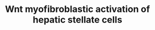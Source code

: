 ---
annotations:
- id: PW:0000003
  parent: signaling pathway
  type: Pathway Ontology
  value: signaling pathway
- id: CL:0000632
  parent: animal cell
  type: Cell Type Ontology
  value: hepatic stellate cell
- id: DOID:5082
  parent: null
  type: Disease Ontology
  value: liver cirrhosis
authors:
- AAR&Co
- Egonw
- MirellaKalafati
- Khanspers
- Eweitz
description: This pathway is modeled after figure 5 from Kweon et al. The WNT signaling
  pathway activates Beta-catenin which inhibits serine and cysteine proteases. This
  inhibition  of these proteins increases MeCP2 stability and induces epigenetic repression
  of Ppar-y leading to hepatic stellate cell myofibroblastic activation causing liver
  fibrosis which can lead to liver cirrhosis.
last-edited: 2021-05-07
organisms:
- Rattus norvegicus
redirect_from:
- /index.php/Pathway:WP3649
- /instance/WP3649
revision: null
schema-jsonld:
- '@context': https://schema.org/
  '@id': https://wikipathways.github.io/pathways/WP3649.html
  '@type': Dataset
  creator:
    '@type': Organization
    name: WikiPathways
  description: This pathway is modeled after figure 5 from Kweon et al. The WNT signaling
    pathway activates Beta-catenin which inhibits serine and cysteine proteases. This
    inhibition  of these proteins increases MeCP2 stability and induces epigenetic
    repression of Ppar-y leading to hepatic stellate cell myofibroblastic activation
    causing liver fibrosis which can lead to liver cirrhosis.
  keywords:
  - Beta-Catenin
  - DPI
  - FJ9
  - Leupeptin
  - MeCP2
  - Ppar-y
  - Ser/Cys Peptidases
  - Wnt-3a
  license: CC0
  name: Wnt myofibroblastic activation of hepatic stellate cells
seo: CreativeWork
title: Wnt myofibroblastic activation of hepatic stellate cells
wpid: WP3649
---